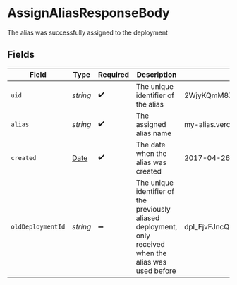 # AssignAliasResponseBody

The alias was successfully assigned to the deployment


## Fields

| Field                                                                                                    | Type                                                                                                     | Required                                                                                                 | Description                                                                                              | Example                                                                                                  |
| -------------------------------------------------------------------------------------------------------- | -------------------------------------------------------------------------------------------------------- | -------------------------------------------------------------------------------------------------------- | -------------------------------------------------------------------------------------------------------- | -------------------------------------------------------------------------------------------------------- |
| `uid`                                                                                                    | *string*                                                                                                 | :heavy_check_mark:                                                                                       | The unique identifier of the alias                                                                       | 2WjyKQmM8ZnGcJsPWMrHRHrE                                                                                 |
| `alias`                                                                                                  | *string*                                                                                                 | :heavy_check_mark:                                                                                       | The assigned alias name                                                                                  | my-alias.vercel.app                                                                                      |
| `created`                                                                                                | [Date](https://developer.mozilla.org/en-US/docs/Web/JavaScript/Reference/Global_Objects/Date)            | :heavy_check_mark:                                                                                       | The date when the alias was created                                                                      | 2017-04-26T23:00:34.232Z                                                                                 |
| `oldDeploymentId`                                                                                        | *string*                                                                                                 | :heavy_minus_sign:                                                                                       | The unique identifier of the previously aliased deployment, only received when the alias was used before | dpl_FjvFJncQHQcZMznrUm9EoB8sFuPa                                                                         |